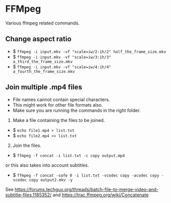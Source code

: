 # FFMpeg

Various ffmpeg related commands.

## Change aspect ratio

* $ `ffmpeg -i input.mkv -vf "scale=iw/2:ih/2" half_the_frame_size.mkv`
* $ `ffmpeg -i input.mkv -vf "scale=iw/3:ih/3" a_third_the_frame_size.mkv`
* $ `ffmpeg -i input.mkv -vf "scale=iw/4:ih/4" a_fourth_the_frame_size.mkv`

## Join multiple .mp4 files

* File names cannot contain special characters. 
* This might work for other file formats also. 
* Make sure you are running the commands in the right folder.

1. Make a file containing the files to be joined.

* $ `echo file1.mp4 > list.txt`
* $ `echo file2.mp4 >> list.txt`

2. Join the files.

* $ `ffmpeg -f concat -i list.txt -c copy output.mp4`

or this also takes into account subtitles.

* $ `ffmpeg -f concat -safe 0 -i list.txt -vcodec copy -acodec copy -scodec copy output2.mkv -y`

See https://forums.techguy.org/threads/batch-file-to-merge-video-and-subtitle-files.1185352/ and https://trac.ffmpeg.org/wiki/Concatenate